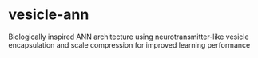 # vesicle-ann
Biologically inspired ANN architecture using neurotransmitter-like vesicle encapsulation and scale compression for improved learning performance
